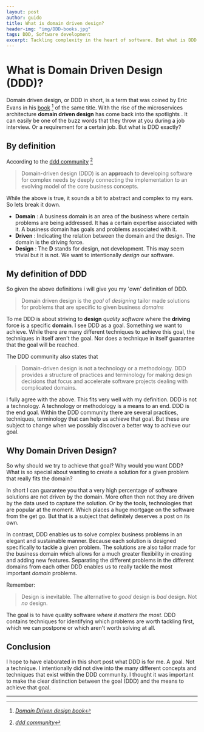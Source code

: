 ```yaml
---
layout: post
author: guido
title: What is domain driven design?
header-img: "img/DDD-books.jpg"
tags: DDD, Software development
excerpt: Tackling complexity in the heart of software. But what is DDD exactly?
---
```

# What is Domain Driven Design (DDD)?

Domain driven design, or DDD in short, is a term that was coined by Eric Evans in his [book](https://www.amazon.com/Domain-Driven-Design-Tackling-Complexity-Software/dp/0321125215/ref=sr_1_1?ie=UTF8&s=books&qid=1238687848&sr=8-1) [^1] of the same title.
With the rise of the microservices architecture **domain driven design** has come back into the spotlights . It can easily be one of the buzz words that they throw at you during a job interview. Or a requirement for a certain job. But what is DDD exactly?

## By definition
According to the [ddd community](http://dddcommunity.org/learning-ddd/what_is_ddd/) [^2]

> Domain-driven design (DDD) is an **approach** to developing software for complex needs by deeply connecting the implementation to an evolving model of the core business concepts.

While the above is true, it sounds a bit to abstract and complex to my ears. So lets break it down.

+ **Domain** : A business domain is an area of the business where certain problems are being addressed. It has a certain expertise associated with it. A business domain has goals and problems associated with it.
+ **Driven** : Indicating the relation between the domain and the design. The domain is the driving force.
+ **Design** : The **D** stands for design, not development. This may seem trivial but it is not. We want to intentionally *design* our software.

## My definition of DDD 

So given the above definitions i will give you my 'own' definition of DDD.

>Domain driven design is the _goal_ of _designing_ tailor made solutions for problems that are specific to given business _domains_


To me DDD is about striving to **design** _quality software_ where the **driving** force is a specific **domain**. I see DDD as a goal. Something we want to achieve. While there are many different techniques to achieve this goal, the techniques in itself aren't the goal. Nor does a technique in itself guarantee that the goal will be reached.

The DDD community also states that

> Domain-driven design is not a technology or a methodology. DDD provides a structure of practices and terminology for making design decisions that focus and accelerate software projects dealing with complicated domains.

I fully agree with the above. This fits very well with my definition. DDD is not a technology. A technology or methodology is a means to an end. DDD is the end goal. Within the DDD community there are several practices, techniques, terminology that can help us achieve that goal. But these are subject to change when we possibly discover a better way to achieve our goal.


## Why Domain Driven Design? 
So why should we try to achieve that goal? Why would you want DDD? What is so special about wanting to create a solution for a given problem that really fits the domain?

In short I can guarantee you that a very high percentage of software solutions are not driven by the domain.  More often then not they are driven by the data used to capture the solution. Or by the tools, technologies that are popular at the moment. Which places a huge mortgage on the software from the get go. But that is a subject that definitely deserves a post on its own.

In contrast, DDD enables us to solve complex business problems in an elegant and sustainable manner. Because each solution is designed specifically to tackle a given problem. The solutions are also tailor made for the business domain which allows for a much greater flexibility in creating and adding new features. Separating the different problems in the different domains from each other DDD enables us to really tackle the most important _domain_ problems.

Remember:

>Design is inevitable. The alternative to _good_ design is _bad_ design. Not _no_ design.

The goal is to have quality software _where it matters the most_. DDD contains techniques for identifying which problems are worth tackling first, which we can postpone or which aren't worth solving at all.

## Conclusion

I hope to have elaborated in this short post what DDD is for me. A goal. Not a technique. I intentionally did not dive into the many different concepts and techniques that exist within the DDD community. I thought it was important to make the clear distinction between the goal (DDD) and the means to achieve that goal.

***
[^1]: _[Domain Driven design book](https://www.amazon.com/Domain-Driven-Design-Tackling-Complexity-Software/dp/0321125215/ref=sr_1_1?ie=UTF8&s=books&qid=1238687848&sr=8-1)_
[^2]: _[ddd community](http://dddcommunity.org/learning-ddd/what_is_ddd/)_
